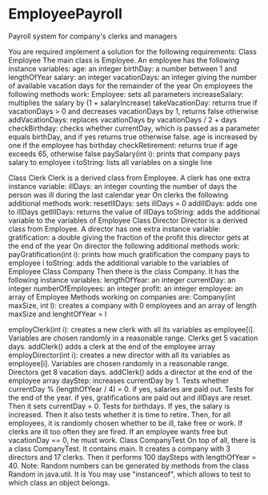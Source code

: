 EmployeePayroll
===============

Payroll system for company's clerks and managers


You are required implement a solution for the following requirements:
Class Employee
The main class is Employee.
An employee has the following instance variables:
age: an integer
birthDay: a number between 1 and lengthOfYear
salary: an integer
vacationDays: an integer giving the number of available vacation days for the
remainder of the year
On employees the following methods work:
Employee: sets all parameters
increaseSalary: multiplies the salary by (1 + salaryIncrease)
takeVacationDay: returns true if vacationDays > 0 and decreases vacationDays by
1, returns false otherwise
addVacationDays: replaces vacationDays by vacationDays / 2 + days
checkBirthday: checks whether currentDay, which is passed as a parameter equals
birthDay, and if yes returns true otherwise false. age is increased by one if the
employee has birthday
checkRetirement: returns true if age exceeds 65, otherwise false
paySalary(int i): prints that company pays salary to employee i
toString: lists all variables on a single line


Class Clerk
Clerk is a derived class from Employee.
A clerk has one extra instance variable:
illDays: an integer counting the number of days the person was ill during the last
calendar year
On clerks the following additional methods work:
resetIllDays: sets illDays = 0
addIllDays: adds one to illDays
getIllDays: returns the value of illDays
toString: adds the additional variable to the variables of Employee
Class Director
Director is a derived class from Employee. A director has one extra instance variable:
gratification: a double giving the fraction of the profit this director gets at the end
of the year
On director the following additional methods work:
payGratification(int i): prints how much gratification the company pays to
employee i
toString: adds the additional variable to the variables of Employee
Class Company
Then there is the class Company. It has the following instance variables:
lengthOfYear: an integer
currentDay: an integer
numberOfEmployees: an integer
profit: an integer
employee: an array of Employee
Methods working on companies are:
Company(int maxSize, int l): creates a company with 0 employees and an array of
length maxSize and lenghtOfYear = l


employClerk(int i): creates a new clerk with all its variables as employee[i].
Variables are chosen randomly in a reasonable range. Clerks get 5 vacation days.
addClerk() adds a clerk at the end of the employee array
employDirector(int i): creates a new director with all its variables as employee[i].
Variables are chosen randomly in a reasonable range. Directors get 8 vacation
days.
addClerk() adds a director at the end of the employee array
dayStep: increases currentDay by 1. Tests whether currentDay % (lengthOfYear /
4) = 0. if yes, salaries are paid out. Tests for the end of the year. if yes,
gratifications are paid out and illDays are reset. Then it sets currentDay = 0. Tests
for birthdays. If yes, the salary is increased. Then it also tests whether it is time to
retire. Then, for all employees, it is randomly chosen whether to be ill, take free
or work. If clerks are ill too often they are fired. If an employee wants free but
vacationDay == 0, he must work.
Class CompanyTest
On top of all, there is a class CompanyTest. It contains main. It creates a company with 3
directors and 17 clerks. Then it performs 100 daySteps with lengthOfYear = 40.
Note:
Random numbers can be generated by methods from the class Random in java.util. It is
You may use "instanceof", which allows to test to which class an object belongs.
